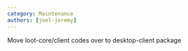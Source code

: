 ```yaml
---
category: Maintenance
authors: [joel-jeremy]
---
```


Move loot-core/client codes over to desktop-client package
